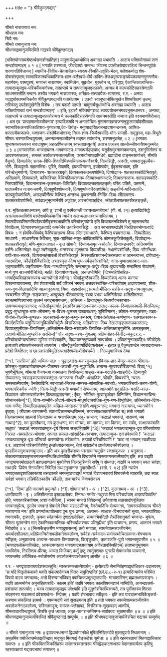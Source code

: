 +++
title = "३ श्रीवैकुण्ठगद्यम्"

+++


श्रीमते नारायणाय नमः    
श्रीधराय नमः    
श्रियै नमः    
श्रीमते रामानुजाय नमः    
श्रीभगवद्रामानुजविरचिते गद्यत्रये श्रीवैकुण्ठगद्यम्   

[भक्तियोगाख्यश्रेष्ठार्थसन्दर्शनप्रतिज्ञा] यामुनार्यसुधाम्भोधिम् अवगाह्य यथामति । आदाय भक्तियोगाख्यं रत्नं सन्दर्शयाम्यहम् ॥ १ ॥ [ भगवति शरण्यता, जीवदेवयोः सम्बन्धः जीवस्य प्रपत्तीतरोपायराहित्यं चिन्तनपूर्वकं शरणागतिविधानम् ] स्वाधीन-त्रिविध-चेतनाचेतन-स्वरूप-स्थिति-प्रवृत्ति-भेदम्, क्लेशकर्माद्य शेष-दोषासंस्पृष्टम् स्वाभाविकानवधिकातिशय-ज्ञान-बलैश्वर्य-वीर्य-शक्ति-तेजःप्रभृत्यसङ्ख्येयकल्याणगुणगणौघ-महार्णवम्; परमपुरुषं, भगवन्तं नारायणम्; स्वामित्वेन, सुहृत्वेन, गुरुत्वेन च, परिगृह्य; ऐकान्तिकात्यन्तिक-तत्पादाम्बुजद्वय-परिचर्यैकमनोरथः, तत्प्राप्तये च तत्पादाम्बुजद्वयप्रपत्तेः, अन्यन्न मे कल्पकोटिसहस्त्रेणाऽपि साधनमस्तीति मन्वानः तस्यैव भगवतो नारायणस्य; अखिल-सत्त्वदयैक-सागरस्य, र.र. - अनया गद्यद्वयोक्तगमनिकयैव श्रीवैकुण्ठगद्यमपि गतार्थप्रायम् । एतयोः स्वानुष्ठानोक्तिमुखेन शिष्यशिक्षणं कृतम्; तस्मिंस्तु उपदेशमुखेनेति विशेषः । तत्र यदादौ पठ्यते 'यामुनार्यसुधाम्भोधि अवगाह्य यथामति । आदाय भक्तियोगाख्यं रत्नं सन्दर्शयाम्यहम्' ॥ इति; इहासौ भक्तियोगशब्दः स्वयंप्रयोजनभगवदनुसन्धानपरः ; अन्यथा, तत्प्राप्तये च तत्पादाम्बुजद्वयप्रपत्तेरन्यत्र मे कल्पकोटिसहस्रेणापि साधनमस्तीति मन्वानः इति वक्ष्यमाणविरोधात् । अत एव 'प्रत्यहमात्मोज्जीवनाय' इत्यादिकमपि न अनालोचित-गुणागणाखण्डजनानुकूलामर्यादशीलवतः स्वाभाविकअनवधिकातिशय-गुणवत्तया,देव-तिर्यङ्- मनुष्याद्यखिलजनहृदयानन्दनस्य; आश्रित-वात्सल्यैकजलधेः, भक्तजन-संश्लेषैकभोगस्य; नित्य-ज्ञान-क्रियैश्वर्यादि-भोग-सामग्री- समृद्धस्य, महा-विभूतेः श्रीमतः चरणारविन्दयुगलम्; अनन्यात्मसञ्जीवनेन तद्गत सर्वभावेन, शरणमनुव्रजेत् ॥ २ ॥ [भगवतः शुभाश्रयस्वरूपस्य यावदायुषम् अहरहश्चिन्तनम् स्वरूपाप्रच्युतये] ततश्च प्रत्यहम् आत्मोज्जीवनायैवमनुस्मरेत् ॥ ३ ॥ [भगवल्लोक-भगवदायतन-भगवन्मण्टप-भगवत्पर्यङ्ङ्काः] चतुर्दशभुवनात्मकमण्डम्, दशगुणितोत्तरं च आवरणसप्तकम् ; समस्तं कार्यकारणजातमतीत्य; परमव्योमशब्दाभिधेये; ब्रह्मादीनां वाङ्मनसागोचरे; श्रीमति वैकुण्ठे, दिव्यलोके; सनक-विधि-शिवादिभिरप्यचिन्त्यस्वभावैश्वर्यैः, नित्यसिद्धैः, अनन्तैः, भगवदानुकूल्यैक-भोगैः, दिव्यपुरुषैः महात्मभिरा- पूरिते, तेषामपि, इयत्परिमाणम्, इयदैश्वर्यम्, ईदृशस्वभावम्, इति परिच्छेत्तुमयोग्ये; दिव्यावरण- शतसहस्रावृते; दिव्यकल्पकतरूपशोभिते; दिव्योद्यान- शतसहस्रकोटिभिरावृते; अतिप्रमाणे, दिव्यायतने, कस्मिंश्चित्  विचित्रदिव्यरत्नमय-दिव्यास्थानमण्टपे; दिव्यरत्नस्तम्भ-शतसहस्रकोटि- भिरुपशोभिते; दिव्यनानारत्न-कृतस्थल-विचित्रिते; दिव्यालङ्कारालङ्कृते; परितः पतितैः, पतमानैः, पादपस्थैश्च नानागन्धवर्णैः, दिव्यपुष्पैश्शोभमानैः, दिव्यपुष्पोपवनैरुपशोभिते; सङ्कीर्ण-पारिजातादि-कल्पद्रुमोपशोभितैः, असङ्कीर्णेश्च कैश्चित् अन्तस्थ-पुष्परत्नादि-निर्मित-दिव्य-लीलामण्टप- शतसहस्रोपशोभितैः, सर्वदाऽनुभूयमानैरपि अपूर्ववत् आश्चर्यमावहद्भिः, क्रीडाशैलशतसहस्रैरलङ्कृतैः;   

र.र. मुक्तितत्साधनपरम्; अपि तु 'ज्ञानी तु परमैकान्ती परायत्तात्मजीवनः' (गी. सं. २९) इत्यादिप्रसिद्धे अत्रत्यावस्थाविशेषे मरुदेशपथिकपानीय न्यायेन अलभ्यलाभाश्वासनाभिप्रायम् । तेषामपीयत्परिमाणमियदैश्वर्यमीदृशस्वभावमिति परिच्छेत्तुमयोग्ये इति दिव्यायतनविशेषणे तु महत्तरत्वमेव विवक्षितम्, दिव्यावरणसंवृतत्वादि कथनेनैव तत्परिमाणसिद्धेः । अत्र स्वभावशब्दोऽपि निरतिशयभोग्यत्वादि विषयः । न ह्येवंविधविषयेषु कैश्चिन्नारायण-दिव्य-लीलाऽसाधारणैः, कैश्चित् पद्मवनालया - दिव्यलीलाऽ साधारणैः ; साधारणैश्च कैश्चित्, शुक-शारिका-मयूर-कोकिलादिभिः कोमलकूजितैराकुलैः; दिव्योद्यान-शतसहस्रैरावृते; मणि-मुक्ता-प्रवाल - कृत सोपानैः; दिव्यामलामृत-रसोदकैः, दिव्याण्डजवरैः; अतिरमणीय दर्शनैः अतिमनोहर-मधुर स्वरैराकुलैः; अन्तस्स्थ-मुक्तामय-दिव्यक्रीडा- स्थानोपशोभितैः; दिव्य-सौगन्धिक-वापी-शत-सहस्रैः; दिव्यराजहंसावली विराजितैरावृते; निरस्तातिशयानन्दैकरसतया च आनन्त्याच्च, प्रविष्टानु- न्मादयद्भिः, क्रीडोद्देशैर्विराजिते; तत्रतत्रकृत-दिव्य पुष्प-पर्यङ्कोपशोभिते; नाना-पुष्पासवास्वाद-मत्त-भृङ्गावलीभिः उद्गीयमान-दिव्य-गान्धर्वेणापूरिते; चन्दनागुरु-कर्पूर-दिव्य-पुष्पावगाहि-मन्दानिला सेव्यमाने; मध्ये पुष्प सञ्चयविचित्रिते; महति; दिव्ययोगपर्यङ्के, अनन्तभोगिनि; [दिव्यमहिषीसहित-भगवद्दिव्यविग्रहस्वरूपस्य ध्यानयोगतो दर्शनम् ] श्रीमद्वैकुण्ठैश्वर्यादि-दिव्यलोकम् आत्म-कान्त्या विश्वमाप्याययन्त्या, शेष शेषाशनादि सर्वं परिजनं भगवतः तत्तदवस्थोचित-परिचर्यायाम् आज्ञापयन्त्या, शील-रूप-गुण-विलासादिभिः आत्मानुरूपया, श्रिया, सहासीनम् ; प्रत्यग्रोन्मीलित-सरसिज-सदृश-नयनयुगलम्, स्वच्छनील जीमूत-सङ्काशम्; अत्युज्वल-पीतवाससम्; स्वया प्रभया अतिनिर्मलया अतिशीतलया स्वच्छमाणिक्याभया कृत्स्नं जगद्भासयन्तम् ; अचिन्त्य - दिव्याद्भुत-नित्ययौवनस्वभाव-लावण्यमयामृतसागरम्; अतिसौकुमार्यात् ईषत्प्रस्विन्नवदालक्ष्यमाण-ललाट-फलक-दिव्यालकावली-विराजितम्; प्रबुद्ध-मुग्धाम्बुज-चारु-लोचनम्; स-विभ्रम-भ्रूलतम् उज्वलाधरम्; शुचिस्मितम् ; कोमल-गण्डमुन्नसम्; उदग्र-पीनांस-विलम्बि-कुण्डल- अलकावली-बन्धुर-कम्बु-कन्धरम्; प्रियावतंसोत्पल-कर्णभूषण- श्लथालकाबन्ध-विमर्दशंसिभिः चतुर्भिराजानुविलम्बिभिर्भुजैः-विराजितम्; अतिकोमल-दिव्य-रेखालङ्कृताताम्रकरतलम्; दिव्याङ्गुलीयक-विराजितम् ;अतिकोमल-दिव्य-नखावली-विराजित-अतिरक्ताङ्गुलीभिः अलङ्कृतम् ; तत्क्षणोन्मीलित-पुण्डरीक सरसिज[^१]- सदृश-चरण- युगलम्; अतिमनोहर-किरीट-मकुटर.र. - परिच्छेदायोग्यत्वोक्त्या सूरीणां सार्वज्ञ्यहानिः, दिव्यायतनगुणप्रकर्षे तात्पर्याच्च । प्रविष्टानुन्मादयद्भिः क्रीडोद्देशैः इत्यत्रापि हर्षप्रकर्षजनकत्वे तात्पर्यम् । श्रीमद्वैकुण्ठैश्वर्यादिदिव्यलोकम् - इत्यत्र तु वैकुण्ठशब्देन नगराद्यवान्तर- प्रदेशो विवक्षितः; स एव प्रशस्तषिभूतिरूपत्वादैश्वर्यशब्देनोपचर्यते । नित्यमुक्तविषयं देव्या  

[^१]. 'सरसिज' इति अधिकः पाठः । चूडाऽवतंस-मकरकुण्डल-ग्रैवेयक-हार-केयूर-कटक श्रीवत्स-कौस्तुभ-मुक्तादामोदरबन्धन-पीताम्बर-काञ्ची-गुण-नूपुरादिभिः अत्यन्त-सुखस्पर्शैर्दिव्यगन्धैः दिव्य[^१] भूषणैर्भूषितम्, श्रीमत्या वैजयन्त्या वनमालया विराजितम्; शङ्ख-चक्र-गदाऽसि-शार्ङ्गदि- दिव्यायुधैः सेव्यमानम्; स्वसङ्कल्पमात्रावक्लृप्त-जगज्जन्म-स्थिति-ध्वंसादिके, श्रीमति, विष्वक्सेने, न्यस्त-समस्तात्मैश्वर्यम्; वैनतेयादिभिः स्वभावतो-निरस्त-समस्त-सांसारिक-स्वभावैः; भगवत्परिचर्या-करण-योग्यैः, भगवत्परिचर्येक -भोगैः ; नित्य-सिद्धैः अनन्तैः यथायोगं सेव्यमानम्; आत्मभोगेनानुसंहित- परादि-काल-दिव्यामल-कोमलावलोकनेन,विश्वमाह्लादयन्तम् ; ईषदु- न्मीलित-मुखाम्बुजोदर-विनिर्गतेन, दिव्याननारविन्द-शोभाजनकेन[^1]; दिव्य-गाम्भीर्य-औदार्य-सौन्दर्य-माधुर्याद्यनवधिक-गुण-गण-विभूषितेन, अतिमनोहर-दिव्य-भाव-गर्भेण; दिव्यलीलालापामृतेन अखिल-जनहृदयान्तराणि आपूरयन्तम्; भगवन्तं नारायणम्, ध्यानयोगेन दृष्ट्वा; [ जीवात्म-परमात्मनोः स्वाभाविकसम्बन्धचिन्तनं, भगवत्साक्षात्कारनिरीक्षा च] ततो भगवतो नित्यस्वाम्यम् आत्मनो नित्यदास्यं च यथावस्थितम् अनु- सन्धाय; 'कदाऽहं भगवन्तं, नारायणं, मम नाथम्[^2], मम कुलदैवतम्, मम कुलधनम्, मम भोग्यम्, मम मातरम्, मम पितरम्, मम सर्वम्, साक्षात्करवाणि चक्षुषा!' 'कदाऽहं भगवत्पादाम्बुज-द्वयं शिरसा सङ्ग्रहिष्यामि'[^3]! 'कदाऽहं भगवत्पादाम्बुज-द्वय परिचर्याशया निरस्त -समस्तेतर-भोगाशः, अपगत समस्त-सांसारिक-स्वभावः, तत्पादाम्बुज- द्वयं प्रवेक्ष्यामि !' 'कदाऽहं भगवत्पादाम्बुज-द्वय-परिचर्या-करणयोग्यः तदेकभोगः, तत्पादौ परिचरिष्यामि !' 'कदा मां भगवान् स्वकीयया र.र. आज्ञापनं परिचर्याविशेषेषु इच्छोत्पादनमात्रम्, तेषां सर्वज्ञत्वेन ज्ञानोत्पादननैरपेक्ष्यात् । पुण्डरीकसदृशचरणयुगलम् - इति अत्र पुण्डरीकशब्दः पद्मसामान्यमुखेन रक्ताम्बुजपरः । यत्तूक्तम् - संकल्पमात्रावक्लृप्तजगज्जन्मस्थितिध्वंसादिके श्रीमति विष्वक्सेने न्यस्तसमस्तात्मैश्वर्यम् इति, तत्र यद्यपि जगद्व्यापारमोक्षप्रदत्वे ब्रह्मलक्षणतया मुक्तेष्विव नित्यसूरिष्वपि सर्वेषु न संभवतः; यद्यपि च भगवान् स्वतः सर्वज्ञः; तथाऽपि 'प्रियेण सेनापतिना निवेदितं तथाऽनुजानन्त मुदारवीक्षणैः ' (स्तो. र. ४२) इति न्यायेन भगवद्दत्ततादृशाधिकारतया तत्तदवसरे जगत्सृष्ट्याद्यर्थं भगवते विज्ञापनवाक्यं विष्वक्सेनो व्याहरति; तदा स्वतः सर्वज्ञो भगवान् तन्निवेदितकारीव क्रीडति; तावन्मात्रेण विष्वक्सेनस्य  

[^१]. 'दिव्य' इति पारायणे प्रयुज्यते। [^1]. शोभाजननेन - अ । [^2]. कुलनाथम् - आ । [^3]. धारयिष्यामि - इ । अतिशीतलया दृशाऽवलोक्य, स्निग्ध-गम्भीर-मधुरया गिरा परिचर्यायाम् आज्ञापयिष्यति!' इति, भगवत्परिचर्यायाम् आशां वर्धयित्वा; [ स्वस्य भगवते निवेदनम्] तयैवाशया तत्प्रसादोपबृंहितया भगवन्तमुपेत्य, दूरादेव भगवन्तं शेषभोगे श्रिया सहाऽऽसीनम्, वैनतेयादिभिः सेव्यमानम्, 'समस्तपरिवाराय श्रीमते नारायणाय नमः' इति प्रणम्योत्थायोत्थाय पुनः पुनः प्रणम्य, अत्यन्त- साध्वस-विनयावनतो भूत्वा, भगवत्पारिषद-गणनायकैः, द्वारपालैः, कृपया स्नेहगर्भया दृशाऽवलोकितः, सम्यगभिवन्दितैः तैस्तैरेवानुमतो भगवन्त- मुपेत्य, श्रीमता मूलमन्त्रेण माम् ऐकान्तिकात्यन्तिक-परिचर्याकरणाय परिगृह्णीष्व' इति याचमानः, प्रणम्य, आत्मानं भगवते निवेदयेत् ॥ ४ ॥ [नित्यकैङ्कर्येण भगवदुपासनम्] ततो भगवता, स्वयमेवात्मसञ्जीवनेन; अमर्यादशीलवता,अतिप्रेमान्वितेनावलोकनेनावलोक्य, सर्वदेश-सर्वकाल-सर्वावस्थोचितात्यन्त-शेषभवत्य स्वीकृत; अनुज्ञातश्च अत्यन्त-साध्वस-विनयावनतः, किङ्कुर्वाणः, कृताञ्जलि-पुटो भगवन्तमुपासीत ॥ ५ ॥ [भगवदवलोकनाविच्छेदः, आनन्दमग्नतया भगवत्पादच्छायायाम् अविरतावस्थितिञ्च] ततश्चानुभूयमान भावविशेषः, निरतिशय-प्रीत्या; अन्यत् किञ्चित् कर्तुं द्रष्टुं स्मर्तुमशक्तः पुनरपि शेषभावमेव याचमानो, भगवन्तमेव अविच्छिन्न-स्त्रोतोरूपेण अवलोकनेनावलोकयन् आसीत ॥ ६ ॥   

र.र. - जगद्व्यापारव्यपदेशरूपस्तुतिः; न्यस्तसमस्तात्मैश्वर्यम् - इत्येतदपि सेनानिर्वहणाद्यर्थाधिकार-प्रदानपरम्; 'स यदि पितृलोककामो भवति संकल्पादेवास्य पितरः समुत्तिष्ठन्ति'(छां.उ.८-२-१) इत्यादिन्यायेन परिमित विषयो वाऽत्र जगच्छब्दः; अतो हिरण्यगर्भादिवत् क्वाचित्कप्रभूतसृष्ट्यादि- मात्राशास्मिन् ब्रह्मलक्षणप्रसङ्गः । यदपि आत्मभोगेन अनुसंहितपरादि- कालम् इति' तदपि भगवतः कालविषयमज्ञानं नाभिप्रेति, आनन्दप्रकर्ष- प्रशंसायां तात्पर्यात् । यञ्च तत्पादाम्बुजद्वयं प्रवेक्ष्यामि इति मुमुक्षोरभिसंधिरुच्यते, तत्र पूर्वोक्तस्य शिरसा संग्रहणस्य गाढतमत्वं प्रवेशशब्देना- भिप्रेतम् । यदपि शेषभावाय स्वीकृतः - इति तत्र यावदात्मभाविकैङ्कर्य- करणाय संकल्पित इत्यर्थः । एवमन्यदपि सर्व सुसङ्गतम् इति ॥ ततो भगवता स्वयमेवात्मसञ्जीवनेन अवलोकनेनाऽवलोक्य, सस्मितमाहूय; समस्त-क्लेशापहं, निरतिशय-सुखावहम् आत्मीयं, श्रीमत्पादारविन्दयुगलं, शिरसि कृतं ध्यात्वा; अमृत-सागरान्तर्निमग्न-सर्वावयवः सुखमासीत ॥ ७ ॥ ॥ इति श्रीभगवद्रामानुजाचार्यविरचितं श्रीवैकुण्ठगद्यं सम्पूर्णम् ॥ ॥ इति श्रीभगवद्रामानुजाचार्यविरचितं गद्यत्रयं सम्पूर्णम् ॥   

॥ श्रीमते रामानुजाय नमः ॥ द्वयवचनधनानां द्विःप्रयोगानपेक्षे मुषितनिखिलदोषे मुक्तयुपाये स्थितानाम् । अमृतमिव पयोधेराप्तमेतद्यतीन्द्रात् व्यवृणुत मितगद्यं वेङ्कटेशः सुमेधाः ॥ ॥ इति रहस्यरक्षायां मितगद्याधिकारः समाप्तः ॥ ॥ इति श्रीकवितार्किकसिंहस्य सर्वतन्त्रस्वतन्त्रस्य श्रीमद्वेङ्कटनाथस्य वेदान्ताचार्यस्य कृतिषु रहस्यरक्षायां गद्यत्रयभाष्यं समाप्तम् ॥   